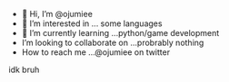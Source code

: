 - 👋 Hi, I’m @ojumiee
- 🐍 I’m interested in ... some languages
- 🌱 I’m currently learning ...python/game development
-  I’m looking to collaborate on ...probrably nothing
-  How to reach me ...@ojumiee on twitter

idk bruh
